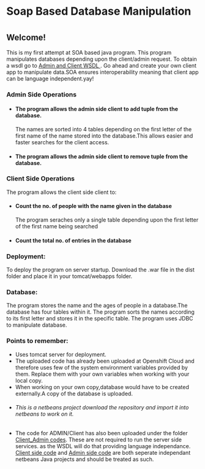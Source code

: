 <html>
<head>
<h1>
Soap Based Database Manipulation
<h1>
</head>
<body>
<h2>Welcome!</h2>
<div>This is my first attempt at SOA based java program. This program manipulates databases depending upon the client/admin request. To obtain a wsdl go to <a href="http://datamanipulation-rohatgisanat.rhcloud.com/MIS/AdminSide">Admin and Client WSDL </a>. Go ahead and create your own client app to manipulate data.SOA ensures interoperability meaning that client app can be language independent.yay! 
</div>
<div>
<h3>Admin Side Operations</h3>
<ul>
<li><h4>The program allows the admin side client to <b>add</b> tuple from the database.</h4>
The names are sorted into 4 tables depending on the first letter of the first name of the name stored into the database.This allows easier and faster searches for the client access.
</li>
<li><h4>The program allows the admin side client to <b>remove</b> tuple from the database.</h4></li>
</ul>
</div>
<div>
<h3>Client Side Operations</h3>
The program allows the client side client to:<ul>
<li><h4> Count the no. of people with the name given in the database</h4> The program seraches only a single table depending upon the first letter of the first name being searched </li>
<li><h4>Count the total no. of entries in the database</h4></li>
</ul>
</div>
<h3>Deployment:</h3>
To deploy the program on server startup. Download the  .war file in the dist folder and place it in your tomcat/webapps folder.

<h3>Database:</h3>
The program stores the name and the ages of people in a database.The database has four tables within it. The program sorts the names according to its first letter and stores it in the specific table.
The program uses JDBC to manipulate database.
<div>
<h3>Points to remember:</h3>
<ul>
<li>Uses tomcat server for deployment.</li>
<li>The uploaded code has already been uploaded at Openshift Cloud and therefore uses few of the system environment variables provided by them. Replace them with your own variables when working with your local copy.</li>
<li>When working on your own copy,database would have to be created externally.A copy of the database is uploaded.</li>
<li><h6>This is a netbeans project download the repository and import it into netbeans to work on it.  </h6></li>
<li> The code  for ADMIN/Client has also been uploaded under the folder<a href="https://github.com/sanatrohatgi/Cloud-Soap/tree/master/Client_Admin%20codes"> Client_Admin codes</a>. These are not required to run the server side services. as the WSDL will do that providing language independance.<a href="https://github.com/sanatrohatgi/Cloud-Soap/tree/master/Client_Admin%20codes/Client%20side%20code"> Client side code</a> and <a href="https://github.com/sanatrohatgi/Cloud-Soap/tree/master/Client_Admin%20codes/Admin%20side%20code"> Admin side code</a> are both seperate independant netbeans Java projects and should be treated as such.  </li>
</ul>
</div> 
</body>
</html>
